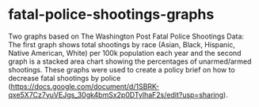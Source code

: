 # fatal-police-shootings-graphs
Two graphs based on The Washington Post Fatal Police Shootings Data:
The first graph shows total shootings by race (Asian, Black, Hispanic, Native American, White) per 100k population each year and the second graph is a stacked area chart showing the percentages of unarmed/armed shootings. 
These graphs were used to create a policy brief on how to decrease fatal shootings by police (https://docs.google.com/document/d/1SBRK-qxe5X7Cz7yuVEJgs_30gk4bmSx2p0DTylhaF2s/edit?usp=sharing).
